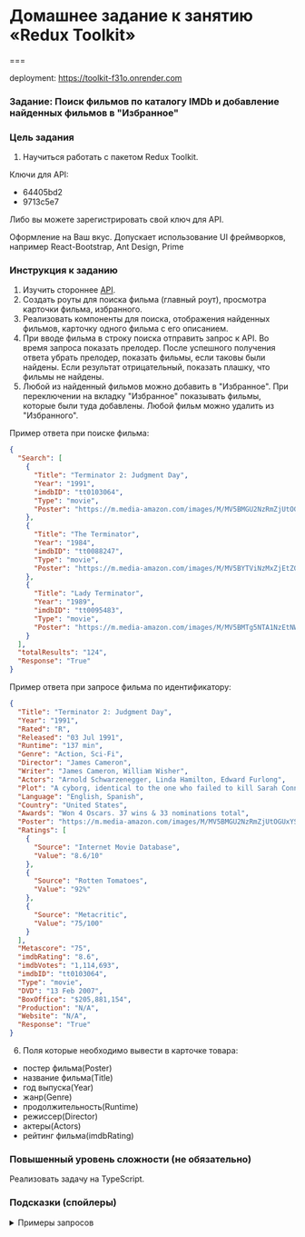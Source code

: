 # Домашнее задание к занятию «Redux Toolkit»

===

deployment: https://toolkit-f31o.onrender.com


### Задание: Поиск фильмов по каталогу IMDb и добавление найденных фильмов в "Избранное"

### Цель задания

1. Научиться работать с пакетом Redux Toolkit.

Ключи для API:

- 64405bd2
- 9713c5e7

Либо вы можете зарегистрировать свой ключ для API.

Оформление на Ваш вкус. Допускает использование UI фреймворков, например React-Bootstrap, Ant Design, Prime

### Инструкция к заданию

1. Изучить стороннее [API](https://www.omdbapi.com/).
2. Создать роуты для поиска фильма (главный роут), просмотра карточки фильма, избранного.
3. Реализовать компоненты для поиска, отображения найденных фильмов, карточку одного фильма с его описанием.
4. При вводе фильма в строку поиска отправить запрос к API. Во время запроса показать прелодер.
   После успешного получения ответа убрать прелодер, показать фильмы, если таковы были найдены. Если результат
   отрицательный, показать плашку, что фильмы не найдены.
5. Любой из найденный фильмов можно добавить в "Избранное". При переключении на вкладку "Избранное" показывать фильмы,
   которые были туда добавлены. Любой фильм можно удалить из "Избранного".

Пример ответа при поиске фильма:

```json
{
  "Search": [
    {
      "Title": "Terminator 2: Judgment Day",
      "Year": "1991",
      "imdbID": "tt0103064",
      "Type": "movie",
      "Poster": "https://m.media-amazon.com/images/M/MV5BMGU2NzRmZjUtOGUxYS00ZjdjLWEwZWItY2NlM2JhNjkxNTFmXkEyXkFqcGdeQXVyNjU0OTQ0OTY@._V1_SX300.jpg"
    },
    {
      "Title": "The Terminator",
      "Year": "1984",
      "imdbID": "tt0088247",
      "Type": "movie",
      "Poster": "https://m.media-amazon.com/images/M/MV5BYTViNzMxZjEtZGEwNy00MDNiLWIzNGQtZDY2MjQ1OWViZjFmXkEyXkFqcGdeQXVyNzkwMjQ5NzM@._V1_SX300.jpg"
    },
    {
      "Title": "Lady Terminator",
      "Year": "1989",
      "imdbID": "tt0095483",
      "Type": "movie",
      "Poster": "https://m.media-amazon.com/images/M/MV5BMTg5NTA1NzEtNWNiNy00ZTc4LWJhZTgtYmJkODZhYWI3NmQ4XkEyXkFqcGdeQXVyMTQxNzMzNDI@._V1_SX300.jpg"
    }
  ],
  "totalResults": "124",
  "Response": "True"
}
```

Пример ответа при запросе фильма по идентификатору:

```json
{
  "Title": "Terminator 2: Judgment Day",
  "Year": "1991",
  "Rated": "R",
  "Released": "03 Jul 1991",
  "Runtime": "137 min",
  "Genre": "Action, Sci-Fi",
  "Director": "James Cameron",
  "Writer": "James Cameron, William Wisher",
  "Actors": "Arnold Schwarzenegger, Linda Hamilton, Edward Furlong",
  "Plot": "A cyborg, identical to the one who failed to kill Sarah Connor, must now protect her 10-year old son John from an even more advanced and powerful cyborg.",
  "Language": "English, Spanish",
  "Country": "United States",
  "Awards": "Won 4 Oscars. 37 wins & 33 nominations total",
  "Poster": "https://m.media-amazon.com/images/M/MV5BMGU2NzRmZjUtOGUxYS00ZjdjLWEwZWItY2NlM2JhNjkxNTFmXkEyXkFqcGdeQXVyNjU0OTQ0OTY@._V1_SX300.jpg",
  "Ratings": [
    {
      "Source": "Internet Movie Database",
      "Value": "8.6/10"
    },
    {
      "Source": "Rotten Tomatoes",
      "Value": "92%"
    },
    {
      "Source": "Metacritic",
      "Value": "75/100"
    }
  ],
  "Metascore": "75",
  "imdbRating": "8.6",
  "imdbVotes": "1,114,693",
  "imdbID": "tt0103064",
  "Type": "movie",
  "DVD": "13 Feb 2007",
  "BoxOffice": "$205,881,154",
  "Production": "N/A",
  "Website": "N/A",
  "Response": "True"
}
```

6. Поля которые необходимо вывести в карточке товара:

- постер фильма(Poster)
- название фильма(Title)
- год выпуска(Year)
- жанр(Genre)
- продолжительность(Runtime)
- режиссер(Director)
- актеры(Actors)
- рейтинг фильма(imdbRating)

### Повышенный уровень сложности (не обязательно)

Реализовать задачу на TypeScript.

### Подсказки (спойлеры)

<details>
<summary>Примеры запросов</summary>

1. `https://www.omdbapi.com?apikey=64405bd2&s=terminator` - запрос на поиск фильма
2. `https://www.omdbapi.com?apikey=64405bd2&i=tt0103064` - поиск фильма по id

</details>
